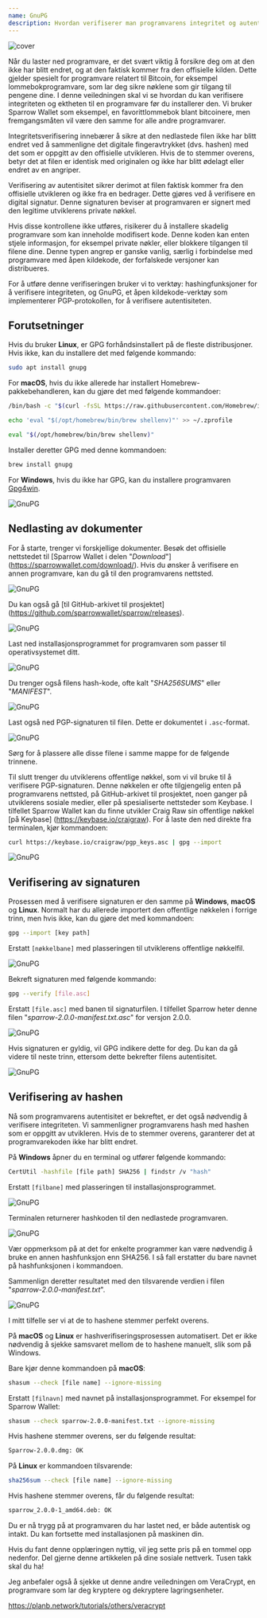 ```yaml
---
name: GnuPG
description: Hvordan verifiserer man programvarens integritet og autentisitet?
---
```

![cover](assets/cover.webp)

Når du laster ned programvare, er det svært viktig å forsikre deg om at den ikke har blitt endret, og at den faktisk kommer fra den offisielle kilden. Dette gjelder spesielt for programvare relatert til Bitcoin, for eksempel lommebokprogramvare, som lar deg sikre nøklene som gir tilgang til pengene dine. I denne veiledningen skal vi se hvordan du kan verifisere integriteten og ektheten til en programvare før du installerer den. Vi bruker Sparrow Wallet som eksempel, en favorittlommebok blant bitcoinere, men fremgangsmåten vil være den samme for alle andre programvarer.

Integritetsverifisering innebærer å sikre at den nedlastede filen ikke har blitt endret ved å sammenligne det digitale fingeravtrykket (dvs. hashen) med det som er oppgitt av den offisielle utvikleren. Hvis de to stemmer overens, betyr det at filen er identisk med originalen og ikke har blitt ødelagt eller endret av en angriper.

Verifisering av autentisitet sikrer derimot at filen faktisk kommer fra den offisielle utvikleren og ikke fra en bedrager. Dette gjøres ved å verifisere en digital signatur. Denne signaturen beviser at programvaren er signert med den legitime utviklerens private nøkkel.

Hvis disse kontrollene ikke utføres, risikerer du å installere skadelig programvare som kan inneholde modifisert kode. Denne koden kan enten stjele informasjon, for eksempel private nøkler, eller blokkere tilgangen til filene dine. Denne typen angrep er ganske vanlig, særlig i forbindelse med programvare med åpen kildekode, der forfalskede versjoner kan distribueres.

For å utføre denne verifiseringen bruker vi to verktøy: hashingfunksjoner for å verifisere integriteten, og GnuPG, et åpen kildekode-verktøy som implementerer PGP-protokollen, for å verifisere autentisiteten.

## Forutsetninger

Hvis du bruker **Linux**, er GPG forhåndsinstallert på de fleste distribusjoner. Hvis ikke, kan du installere det med følgende kommando:

```bash
sudo apt install gnupg
```

For **macOS**, hvis du ikke allerede har installert Homebrew-pakkebehandleren, kan du gjøre det med følgende kommandoer:

```bash
/bin/bash -c "$(curl -fsSL https://raw.githubusercontent.com/Homebrew/install/HEAD/install.sh)"
```

```bash
echo 'eval "$(/opt/homebrew/bin/brew shellenv)"' >> ~/.zprofile
```

```bash
eval "$(/opt/homebrew/bin/brew shellenv)"
```

Installer deretter GPG med denne kommandoen:

```bash
brew install gnupg
```

For **Windows**, hvis du ikke har GPG, kan du installere programvaren [Gpg4win](https://www.gpg4win.org/).

![GnuPG](assets/notext/01.webp)

## Nedlasting av dokumenter

For å starte, trenger vi forskjellige dokumenter. Besøk det offisielle nettstedet til [Sparrow Wallet i delen "*Download*"] (https://sparrowwallet.com/download/). Hvis du ønsker å verifisere en annen programvare, kan du gå til den programvarens nettsted.

![GnuPG](assets/notext/02.webp)

Du kan også gå [til GitHub-arkivet til prosjektet] (https://github.com/sparrowwallet/sparrow/releases).

![GnuPG](assets/notext/03.webp)

Last ned installasjonsprogrammet for programvaren som passer til operativsystemet ditt.

![GnuPG](assets/notext/04.webp)

Du trenger også filens hash-kode, ofte kalt "*SHA256SUMS*" eller "*MANIFEST*".

![GnuPG](assets/notext/05.webp)

Last også ned PGP-signaturen til filen. Dette er dokumentet i `.asc`-format.

![GnuPG](assets/notext/06.webp)

Sørg for å plassere alle disse filene i samme mappe for de følgende trinnene.

Til slutt trenger du utviklerens offentlige nøkkel, som vi vil bruke til å verifisere PGP-signaturen. Denne nøkkelen er ofte tilgjengelig enten på programvarens nettsted, på GitHub-arkivet til prosjektet, noen ganger på utviklerens sosiale medier, eller på spesialiserte nettsteder som Keybase. I tilfellet Sparrow Wallet kan du finne utvikler Craig Raw sin offentlige nøkkel [på Keybase] (https://keybase.io/craigraw). For å laste den ned direkte fra terminalen, kjør kommandoen:

```bash
curl https://keybase.io/craigraw/pgp_keys.asc | gpg --import
```

![GnuPG](assets/notext/07.webp)

## Verifisering av signaturen

Prosessen med å verifisere signaturen er den samme på **Windows**, **macOS** og **Linux**. Normalt har du allerede importert den offentlige nøkkelen i forrige trinn, men hvis ikke, kan du gjøre det med kommandoen:

```bash
gpg --import [key path]
```

Erstatt `[nøkkelbane]` med plasseringen til utviklerens offentlige nøkkelfil.

![GnuPG](assets/notext/08.webp)

Bekreft signaturen med følgende kommando:

```bash
gpg --verify [file.asc]
```

Erstatt `[file.asc]` med banen til signaturfilen. I tilfellet Sparrow heter denne filen "*sparrow-2.0.0-manifest.txt.asc*" for versjon 2.0.0.

![GnuPG](assets/notext/09.webp)

Hvis signaturen er gyldig, vil GPG indikere dette for deg. Du kan da gå videre til neste trinn, ettersom dette bekrefter filens autentisitet.

![GnuPG](assets/notext/10.webp)

## Verifisering av hashen

Nå som programvarens autentisitet er bekreftet, er det også nødvendig å verifisere integriteten. Vi sammenligner programvarens hash med hashen som er oppgitt av utvikleren. Hvis de to stemmer overens, garanterer det at programvarekoden ikke har blitt endret.

På **Windows** åpner du en terminal og utfører følgende kommando:

```bash
CertUtil -hashfile [file path] SHA256 | findstr /v "hash"
```

Erstatt `[filbane]` med plasseringen til installasjonsprogrammet.

![GnuPG](assets/notext/11.webp)

Terminalen returnerer hashkoden til den nedlastede programvaren.

![GnuPG](assets/notext/12.webp)

Vær oppmerksom på at det for enkelte programmer kan være nødvendig å bruke en annen hashfunksjon enn SHA256. I så fall erstatter du bare navnet på hashfunksjonen i kommandoen.

Sammenlign deretter resultatet med den tilsvarende verdien i filen "*sparrow-2.0.0-manifest.txt*".

![GnuPG](assets/notext/13.webp)

I mitt tilfelle ser vi at de to hashene stemmer perfekt overens.

På **macOS** og **Linux** er hashverifiseringsprosessen automatisert. Det er ikke nødvendig å sjekke samsvaret mellom de to hashene manuelt, slik som på Windows.

Bare kjør denne kommandoen på **macOS**:

```bash
shasum --check [file name] --ignore-missing
```

Erstatt `[filnavn]` med navnet på installasjonsprogrammet. For eksempel for Sparrow Wallet:

```bash
shasum --check sparrow-2.0.0-manifest.txt --ignore-missing
```

Hvis hashene stemmer overens, ser du følgende resultat:

```bash
Sparrow-2.0.0.dmg: OK
```

På **Linux** er kommandoen tilsvarende:

```bash
sha256sum --check [file name] --ignore-missing
```

Hvis hashene stemmer overens, får du følgende resultat:

```bash
sparrow_2.0.0-1_amd64.deb: OK
```

Du er nå trygg på at programvaren du har lastet ned, er både autentisk og intakt. Du kan fortsette med installasjonen på maskinen din.

Hvis du fant denne opplæringen nyttig, vil jeg sette pris på en tommel opp nedenfor. Del gjerne denne artikkelen på dine sosiale nettverk. Tusen takk skal du ha!

Jeg anbefaler også å sjekke ut denne andre veiledningen om VeraCrypt, en programvare som lar deg kryptere og dekryptere lagringsenheter.

https://planb.network/tutorials/others/veracrypt